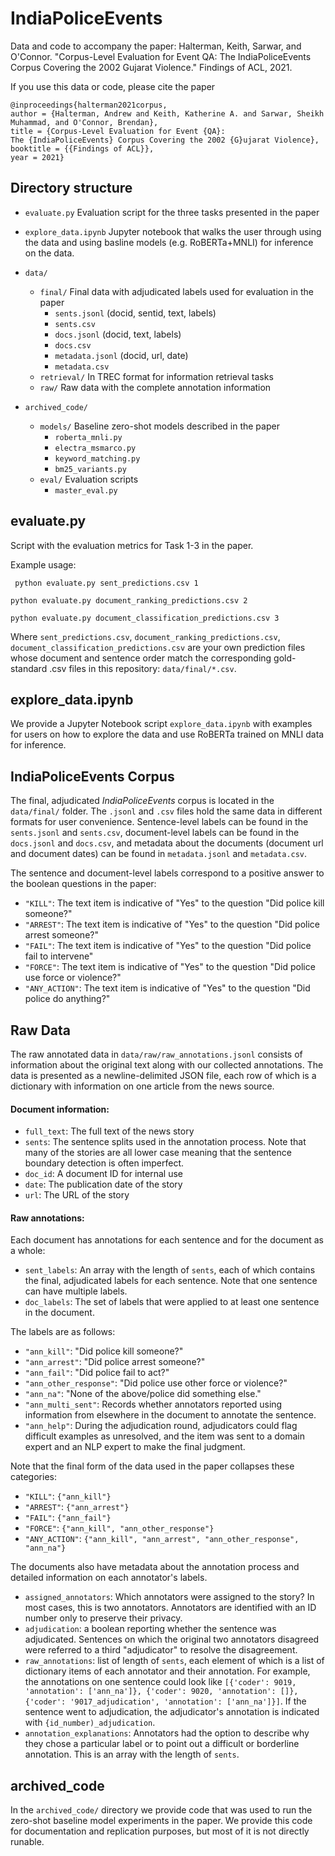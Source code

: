 # IndiaPoliceEvents

Data and code to accompany the paper: Halterman, Keith, Sarwar, and O'Connor. "Corpus-Level Evaluation for Event QA:
The IndiaPoliceEvents Corpus Covering the 2002 Gujarat Violence." Findings of ACL, 2021. 

If you use this data or code, please cite the paper 

```
@inproceedings{halterman2021corpus,
author = {Halterman, Andrew and Keith, Katherine A. and Sarwar, Sheikh Muhammad, and O'Connor, Brendan}, 
title = {Corpus-Level Evaluation for Event {QA}:
The {IndiaPoliceEvents} Corpus Covering the 2002 {G}ujarat Violence},
booktitle = {{Findings of ACL}},
year = 2021}
```

## Directory structure 

- `evaluate.py` Evaluation script for the three tasks presented in the paper
- `explore_data.ipynb` Jupyter notebook that walks the user through using the data and using basline models (e.g. RoBERTa+MNLI) for inference on the data. 
- `data/`
    - `final/` Final data with adjudicated labels used for evaluation in the paper 
        - `sents.jsonl` (docid, sentid, text, labels)
        - `sents.csv`
        - `docs.jsonl` (docid, text, labels)
        - `docs.csv`
        - `metadata.jsonl` (docid, url, date)
        - `metadata.csv`
    - `retrieval/` In TREC format for information retrieval tasks
    - `raw/` Raw data with the complete annotation information 
    
- `archived_code/`
    - `models/` Baseline zero-shot models described in the paper 
        - `roberta_mnli.py`
        - `electra_msmarco.py`
        - `keyword_matching.py`
        - `bm25_variants.py`
    - `eval/` Evaluation scripts 
        - `master_eval.py`

## evaluate.py
Script with the evaluation metrics for Task 1-3 in the paper. 

Example usage: 
```
 python evaluate.py sent_predictions.csv 1

python evaluate.py document_ranking_predictions.csv 2

python evaluate.py document_classification_predictions.csv 3
```
Where `sent_predictions.csv`, `document_ranking_predictions.csv`, `document_classification_predictions.csv` are your own prediction files whose document and sentence order match the corresponding gold-standard .csv files in this repository: `data/final/*.csv`.

## explore_data.ipynb

We provide a Jupyter Notebook script `explore_data.ipynb` with examples for users on how to explore the data and use RoBERTa trained on MNLI data for inference. 

## IndiaPoliceEvents Corpus 

The final, adjudicated *IndiaPoliceEvents* corpus is located in the `data/final/` folder. The `.jsonl` and `.csv` files hold the same data in different formats for user convenience. Sentence-level labels can be found in the `sents.jsonl` and `sents.csv`, document-level labels can be found in the `docs.jsonl` and `docs.csv`, and metadata about the documents (document url and document dates) can be found in `metadata.jsonl` and `metadata.csv`. 

The sentence and document-level labels correspond to a positive answer to the boolean questions in the paper: 

- `"KILL"`: The text item is indicative of "Yes" to the question "Did police kill someone?"
- `"ARREST"`: The text item is indicative of "Yes" to the question "Did police arrest someone?"
- `"FAIL"`: The text item is indicative of "Yes" to the question "Did police fail to intervene"
- `"FORCE"`: The text item is indicative of "Yes" to the question "Did police use force or violence?"
- `"ANY_ACTION"`: The text item is indicative of "Yes" to the question "Did police do anything?"

## Raw Data 

The raw annotated data in `data/raw/raw_annotations.jsonl` consists of information about the original text along with our collected annotations. The data is presented as a newline-delimited JSON file, each row of which is a dictionary with information on one article from the news source.

#### Document information:

- `full_text`: The full text of the news story  
- `sents`: The sentence splits used in the annotation process. Note that many of the stories are all lower case meaning that the sentence boundary detection is often imperfect.  
- `doc_id`: A document ID for internal use   
- `date`: The publication date of the story  
- `url`: The URL of the story 

#### Raw annotations:

Each document has annotations for each sentence and for the document as a whole:

- `sent_labels`: An array with the length of `sents`, each of which contains the final, adjudicated labels for each sentence. Note that one sentence can have multiple labels.  
- `doc_labels`: The set of labels that were applied to at least one sentence in the document. 

The labels are as follows:

- `"ann_kill"`: "Did police kill someone?"
- `"ann_arrest"`: "Did police arrest someone?"
- `"ann_fail"`: "Did police fail to act?"
- `"ann_other_response"`: "Did police use other force or violence?"
- `"ann_na"`: "None of the above/police did something else."
- `"ann_multi_sent"`: Records whether annotators reported using information from elsewhere in the document to annotate the sentence.
- `"ann_help"`: During the adjudication round, adjudicators could flag difficult examples as unresolved, and the item was sent to a domain expert and an NLP expert to make the final judgment.  

Note that the final form of the data used in the paper collapses these categories:

- `"KILL"`: `{"ann_kill"}`
- `"ARREST"`: `{"ann_arrest"}`
- `"FAIL"`: `{"ann_fail"}`
- `"FORCE"`: `{"ann_kill", "ann_other_response"}`
- `"ANY_ACTION"`: `{"ann_kill", "ann_arrest", "ann_other_response", "ann_na"}`

The documents also have metadata about the annotation process and detailed information on each annotator's labels.

- `assigned_annotators`: Which annotators were assigned to the story? In most cases, this is two annotators. Annotators are identified with an ID number only to preserve their privacy.  
- `adjudication`: a boolean reporting whether the sentence was adjudicated. Sentences on which the original two annotators disagreed were referred to a third "adjudicator" to resolve the disagreement.
- `raw_annotations`: list of length of `sents`, each element of which is a list of dictionary items of each annotator and their annotation. For example, the annotations on one sentence could look like `[{'coder': 9019, 'annotation': ['ann_na']}, {'coder': 9020, 'annotation': []}, {'coder': '9017_adjudication', 'annotation': ['ann_na']}]`. If the sentence went to adjudication, the adjudicator's annotation is indicated with `{id_number)_adjudication`.  
- `annotation_explanations`: Annotators had the option to describe why they chose a particular label or to point out a difficult or borderline annotation. This is an array with the length of `sents`. 


## archived_code

In the `archived_code/` directory we provide code that was used to run the zero-shot baseline model experiments in the paper. We provide this code for documentation and replication purposes, but most of it is not directly runable. 



